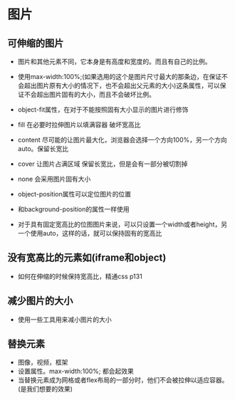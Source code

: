 # 图片

## 可伸缩的图片

* 图片和其他元素不同，它本身是有高度和宽度的。而且有自己的比例。
* 使用max-width:100%;(如果选用的这个是图片尺寸最大的那条边，在保证不会超出图片原有大小的情况下，也不会超出父元素的大小)这条属性，可以保证不会超出图片固有的大小，而且不会破坏比例。

* object-fit属性，在对于不能按照固有大小显示的图片进行修饰
* fill  在必要时拉伸图片以填满容器 破坏宽高比
* content 尽可能的让图片最大化，浏览器会选择一个方向100%，另一个方向auto。保留长宽比
* cover 让图片占满区域  保留长宽比，但是会有一部分被切割掉
* none 会采用图片固有大小

* object-position属性可以定位图片的位置
* 和background-position的属性一样使用

* 对于具有固定宽高比的位图图片来说，可以只设置一个width或者height，另一个使用auto，这样的话，就可以保持固有的宽高比

## 没有宽高比的元素如(iframe和object)

* 如何在伸缩的时候保持宽高比，精通css p131

## 减少图片的大小

* 使用一些工具用来减小图片的大小

## 替换元素

* 图像，视频，框架
* 设置属性。max-width:100%;  都会起效果
* 当替换元素成为网格或者flex布局的一部分时，他们不会被拉伸以适应容器。(是我们想要的效果)
